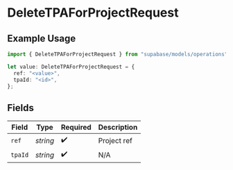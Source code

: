 # DeleteTPAForProjectRequest

## Example Usage

```typescript
import { DeleteTPAForProjectRequest } from "supabase/models/operations";

let value: DeleteTPAForProjectRequest = {
  ref: "<value>",
  tpaId: "<id>",
};
```

## Fields

| Field              | Type               | Required           | Description        |
| ------------------ | ------------------ | ------------------ | ------------------ |
| `ref`              | *string*           | :heavy_check_mark: | Project ref        |
| `tpaId`            | *string*           | :heavy_check_mark: | N/A                |